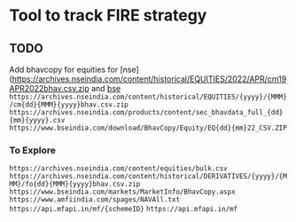 # Tool to track FIRE strategy

## TODO

Add bhavcopy for equities for [nse](https://archives.nseindia.com/content/historical/EQUITIES/2022/APR/cm19APR2022bhav.csv.zip and [bse](https://www.bseindia.com/download/BhavCopy/Equity/EQ040322_CSV.ZIP)
`https://archives.nseindia.com/content/historical/EQUITIES/{yyyy}/{MMM}/cm{dd}{MMM}{yyyy}bhav.csv.zip`
`https://archives.nseindia.com/products/content/sec_bhavdata_full_{dd}{mm}{yyyy}.csv`
`https://www.bseindia.com/download/BhavCopy/Equity/EQ{dd}{mm}22_CSV.ZIP`

### To Explore
`https://archives.nseindia.com/content/equities/bulk.csv`
`https://archives.nseindia.com/content/historical/DERIVATIVES/{yyyy}/{MMM}/fo{dd}{MMM}{yyyy}bhav.csv.zip`
`https://www.bseindia.com/markets/MarketInfo/BhavCopy.aspx`
`https://www.amfiindia.com/spages/NAVAll.txt`
`https://api.mfapi.in/mf/{schemeID}`
`https://api.mfapi.in/mf`
